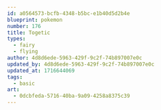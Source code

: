 ```yaml
---
id: a0564573-bcfb-4348-b5bc-e1b40d5d2b4e
blueprint: pokemon
number: 176
title: Togetic
types:
  - fairy
  - flying
author: 4d8d6ede-5963-429f-9c2f-74b897007e0c
updated_by: 4d8d6ede-5963-429f-9c2f-74b897007e0c
updated_at: 1716644069
tags:
  - basic
art:
  - 0dcbfeda-5716-40ba-9a09-4258a8375c39
---
```

